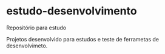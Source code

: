 # estudo-desenvolvimento
Repositório para estudo

Projetos desenvolvido para estudos e teste de ferrametas de desenvolvimeto.

